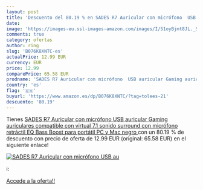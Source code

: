 ```yaml
---
layout: post
title: 'Descuento del 80.19 % en SADES R7 Auricular con micrófono  USB au'
date: 
image: 'https://images-eu.ssl-images-amazon.com/images/I/51oyBjmt8JL._SL200_.jpg'
comments: true
category: ofertas
author: ring
slug: 'B076K8XNTC-es'
actualPrice: 12.99 EUR
currency: EUR
price: 12.99
comparePrice: 65.58 EUR
prodname: 'SADES R7 Auricular con micrófono  USB auricular Gaming auriculares compatible con virtual 7.1 sonido surround con micrófono retráctil EQ Bass Boost para portátil PC y Mac  negro '
country: 'es'
flag: '🇪🇸'
buyurl: 'https://www.amazon.es/dp/B076K8XNTC/?tag=tolees-21'
descuento: '80.19'
---
```


Tienes [SADES R7 Auricular con micrófono  USB auricular Gaming auriculares compatible con virtual 7.1 sonido surround con micrófono retráctil EQ Bass Boost para portátil PC y Mac  negro ](https://www.amazon.es/dp/B076K8XNTC/?tag=tolees-21) con un 80.19 % de descuento con precio de oferta de 12.99 EUR (original: 65.58 EUR) en el siguiente enlace!

[![SADES R7 Auricular con micrófono  USB au](https://images-eu.ssl-images-amazon.com/images/I/51oyBjmt8JL._SL200_.jpg)](https://www.amazon.es/dp/B076K8XNTC/?tag=tolees-21)

ℹ️:


[Accede a la oferta!!](https://www.amazon.es/dp/B076K8XNTC/?tag=tolees-21)
